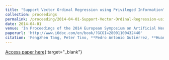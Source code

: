 ```yaml
---
title: "Support Vector Ordinal Regression using Privileged Information"
collection: proceedings
permalink: /proceeding/2014-04-01-Support-Vector-Ordinal-Regression-using-Privileged-Information
date: 2014-04-01
venue: 'In Proceedings of the 2014 European Symposium on Artificial Neural Networks, Computational Intelligence and Machine Learning (ESANN2014)'
paperurl: 'http://www.i6doc.com/en/book/?GCOI=28001100432440'
citation: 'Fengzhen Tang, Peter Tino, **Pedro Antonio Gutiérrez, **Huanhuan Chen, &quot;Support Vector Ordinal Regression using Privileged Information.&quot; In Proceedings of the 2014 European Symposium on Artificial Neural Networks, Computational Intelligence and Machine Learning (ESANN2014), 2014, Bruges, Belgium, pp.253-258.'
---
```

[Access paper here](http://www.i6doc.com/en/book/?GCOI=28001100432440){:target="_blank"}
